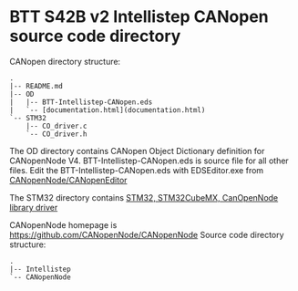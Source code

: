 # BTT S42B v2 Intellistep CANopen source code directory

CANopen directory structure:
```
.
|-- README.md
|-- OD
|   |-- BTT-Intellistep-CANopen.eds
|   `-- [documentation.html](documentation.html)
`-- STM32
    |-- CO_driver.c
    `-- CO_driver.h
```

The OD directory contains CANopen Object Dictionary definition for CANopenNode V4.
BTT-Intellistep-CANopen.eds is source file for all other files.
Edit the BTT-Intellistep-CANopen.eds with EDSEditor.exe from [CANopenNode/CANopenEditor](https://github.com/CANopenNode/CANopenEditor/tree/build)

The STM32 directory contains [STM32, STM32CubeMX, CanOpenNode library driver](https://github.com/Cyrax86/CanOpenNode-STM32-HAL)

CANopenNode homepage is https://github.com/CANopenNode/CANopenNode
Source code directory structure:
```
.
|-- Intellistep
`-- CANopenNode
```

